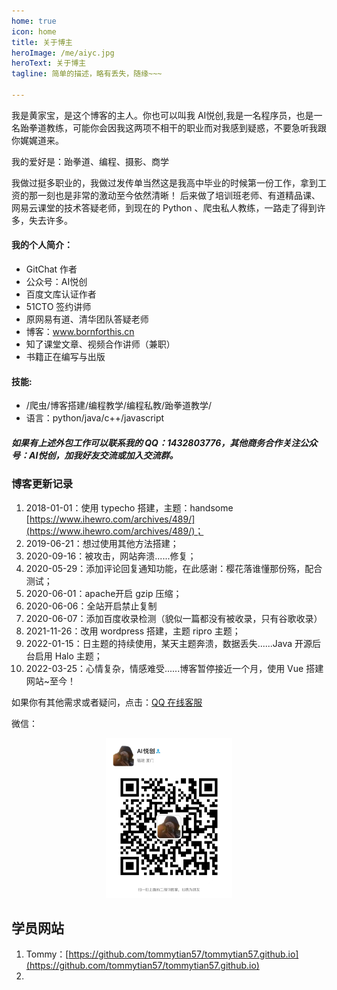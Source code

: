 ```yaml
---
home: true
icon: home
title: 关于博主
heroImage: /me/aiyc.jpg
heroText: 关于博主
tagline: 简单的描述，略有丢失，随缘~~~

---
```


我是黄家宝，是这个博客的主人。你也可以叫我 AI悦创,我是一名程序员，也是一名跆拳道教练，可能你会因我这两项不相干的职业而对我感到疑惑，不要急听我跟你娓娓道来。

 我的爱好是：跆拳道、编程、摄影、商学

我做过挺多职业的，我做过发传单当然这是我高中毕业的时候第一份工作，拿到工资的那一刻也是非常的激动至今依然清晰！ 后来做了培训班老师、有道精品课、网易云课堂的技术答疑老师，到现在的 Python 、爬虫私人教练，一路走了得到许多，失去许多。

#### 我的个人简介：

*   GitChat 作者
*   公众号：AI悦创
*   百度文库认证作者
*   51CTO 签约讲师
*   原网易有道、清华团队答疑老师
*   博客：www.bornforthis.cn
*   知了课堂文章、视频合作讲师（兼职）
*   书籍正在编写与出版

#### 技能:

*   /爬虫/博客搭建/编程教学/编程私教/跆拳道教学/
*   语言：python/java/c++/javascript

##### 如果有上述外包工作可以联系我的 QQ：1432803776，其他商务合作关注公众号：AI悦创，加我好友交流或加入交流群。

### 博客更新记录

1.  2018-01-01：使用 typecho 搭建，主题：handsome [https://www.ihewro.com/archives/489/](https://www.ihewro.com/archives/489/)；
2.  2019-06-21：想过使用其他方法搭建；
3.  2020-09-16：被攻击，网站奔溃......修复；
4.  2020-05-29：添加评论回复通知功能，在此感谢：樱花落谁懂那份殇，配合测试；
5.  2020-06-01：apache开启 gzip 压缩；
6.  2020-06-06：全站开启禁止复制
7.  2020-06-07：添加百度收录检测（貌似一篇都没有被收录，只有谷歌收录）
4.  2021-11-26：改用 wordpress 搭建，主题 ripro 主题；
4.  2022-01-15：日主题的持续使用，某天主题奔溃，数据丢失......Java 开源后台启用 Halo 主题；
4.  2022-03-25：心情复杂，情感难受......博客暂停接近一个月，使用 Vue 搭建网站~至今！

如果你有其他需求或者疑问，点击：[QQ 在线客服](http://wpa.qq.com/msgrd?v=3&uin=1432803776&site=qq&menu=yes)

微信：

<div align=center><img src="/ewm/Jiabcdefh.jpg" alt="微信号：Jiabcdefh" style="zoom:25%;" /></div>

## 学员网站

1. Tommy：[https://github.com/tommytian57/tommytian57.github.io](https://github.com/tommytian57/tommytian57.github.io)
2. 

